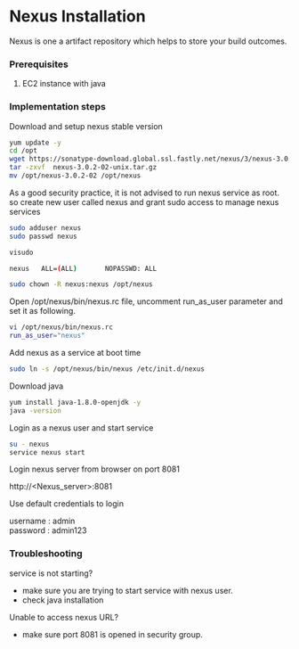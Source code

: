 # Nexus Installation
Nexus is one a artifact repository which helps to store your build outcomes.  


### Prerequisites

1. EC2 instance with java 

### Implementation steps 

Download and setup nexus stable version
```sh 
yum update -y
cd /opt
wget https://sonatype-download.global.ssl.fastly.net/nexus/3/nexus-3.0.2-02-unix.tar.gz
tar -zxvf  nexus-3.0.2-02-unix.tar.gz
mv /opt/nexus-3.0.2-02 /opt/nexus
```

As a good security practice, it is not advised to run nexus service as root. so create new user called nexus and grant sudo access to manage nexus services 
```sh 
sudo adduser nexus
sudo passwd nexus
```
```sh
visudo
```
```sh
nexus   ALL=(ALL)       NOPASSWD: ALL
```
```sh
sudo chown -R nexus:nexus /opt/nexus
```

Open /opt/nexus/bin/nexus.rc file, uncomment run_as_user parameter and set it as following.
```sh 
vi /opt/nexus/bin/nexus.rc
run_as_user="nexus"
```

Add nexus as a service at boot time
```sh
sudo ln -s /opt/nexus/bin/nexus /etc/init.d/nexus
```

Download java
```sh
yum install java-1.8.0-openjdk -y
java -version
```

Login as a nexus user and start service
```sh
su - nexus
service nexus start
```

Login nexus server from browser on port 8081

http://<Nexus_server>:8081

Use default credentials to login 

username : admin  
password : admin123


### Troubleshooting

service is not starting?
 - make sure you are trying to start service with nexus user. 
- check java installation

Unable to access nexus URL?
- make sure port 8081 is opened in security group. 
